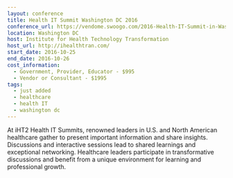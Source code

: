 ```yaml
---
layout: conference
title: Health IT Summit Washington DC 2016
conference_url: https://vendome.swoogo.com/2016-Health-IT-Summit-in-Washington-DC
location: Washington DC
host: Institute for Health Technology Transformation
host_url: http://ihealthtran.com/
start_date: 2016-10-25
end_date: 2016-10-26
cost_information:
  - Government, Provider, Educator - $995
  - Vendor or Consultant - $1995
tags:
  - just added
  - healthcare
  - health IT
  - washington dc
---
```


At iHT2 Health IT Summits, renowned leaders in U.S. and North American healthcare gather to present important information and share insights. Discussions and interactive sessions lead to shared learnings and exceptional networking. Healthcare leaders participate in transformative discussions and benefit from a unique environment for learning and professional growth.
